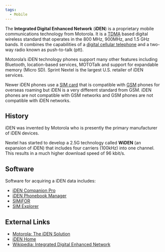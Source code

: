 ```yaml
---
tags:
  - Mobile
---
```

The **Integrated Digital Enhanced Network** (**iDEN**) is a proprietary mobile
communications technology from Motorola. It is a [TDMA](tdma.md) based digital
wireless standard that operates in the 800 MHz, 900MHz, and 1.5 GHz bands. It
combines the capabilities of a [digital cellular telephone](cell_phones.md) and
a two-way radio known as push-to-talk (ptt).

Motorola’s iDEN technology phones support many other features including
Bluetooth, location-based services, MOTOTalk and support for expandable memory
(Micro SD). Sprint Nextel is the largest U.S. retailer of iDEN services.

Newer iDEN phones use a [SIM card](sim_cards.md) that is compatible with
[GSM](gsm.md) phones for overseas roaming but iDEN is a very different standard
from GSM. iDEN phones are not compatible with GSM networks and GSM phones are
not compatible with iDEN networks.

## History

iDEN was invented by Motorola who is presently the primary manufacturer of iDEN
devices.

Nextel has started to develop a 2.5G technology called **WiDEN** (an expansion
of iDEN) that includes four carriers (100kHz) into one channel. This results in
a much higher download speed of 96 kbit/s.

## Software

Software for acquiring a iDEN data includes:

* [iDEN Companion Pro](iden_companion_pro.md)
* [iDEN Phonebook Manager](iden_phonebook_manager.md)
* [SIMiFOR](simifor.md)
* [SIM Explorer](sim_explorer.md)

## External Links

* [Motorola: The iDEN Solution](http://idenphones.motorola.com/idenHome/common/what_is_iden.jsp)
* [iDEN Home](http://idenphones.motorola.com/iden/iden_home.jsp)
* [Wikipedia: Integrated Digital Enhanced Network](http://en.wikipedia.org/wiki/Integrated_Digital_Enhanced_Network)
